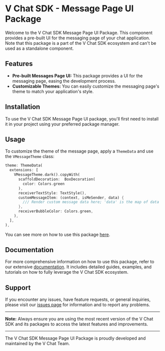 # V Chat SDK - Message Page UI Package

Welcome to the V Chat SDK Message Page UI Package. This component provides a pre-built UI for the messaging page of your chat application. Note that this package is a part of the V Chat SDK ecosystem and can't be used as a standalone component.

## Features

- **Pre-built Messages Page UI:** This package provides a UI for the messaging page, easing the development process.
- **Customizable Themes:** You can easily customize the messaging page's theme to match your application's style.

## Installation

To use the V Chat SDK Message Page UI package, you'll first need to install it in your project using your preferred package manager.

## Usage

To customize the theme of the message page, apply a `ThemeData` and use the `VMessageTheme` class:

```dart
theme: ThemeData(
  extensions: [
    VMessageTheme.dark().copyWith(
      scaffoldDecoration:  BoxDecoration(
        color: Colors.green
      ),
      receiverTextStyle: TextStyle(),
      customMessageItem: (context, isMeSender, data) {
        /// Render custom message data here; 'data' is the map of data that you attached while sending the custom message
      },
      receiverBubbleColor: Colors.green,
    ),
  ],
),
```

You can see more on how to use this package [here](https://v-chat-sdk.github.io/vchat-v2-docs/docs/flutter/message_page).

## Documentation

For more comprehensive information on how to use this package, refer to our extensive [documentation](https://v-chat-sdk.github.io/vchat-v2-docs/docs/intro/). It includes detailed guides, examples, and tutorials on how to fully leverage the V Chat SDK ecosystem.

## Support

If you encounter any issues, have feature requests, or general inquiries, please visit our [issues page](https://github.com/v-chat-sdk/vchat-v2/issues) for information and to report any problems.

---

**Note:** Always ensure you are using the most recent version of the V Chat SDK and its packages to access the latest features and improvements.

---

The V Chat SDK Message Page UI Package is proudly developed and maintained by the V Chat Team.